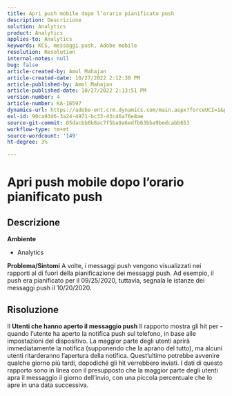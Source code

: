 ```yaml
---
title: Apri push mobile dopo l’orario pianificato push
description: Descrizione
solution: Analytics
product: Analytics
applies-to: Analytics
keywords: KCS, messaggi push, Adobe mobile
resolution: Resolution
internal-notes: null
bug: false
article-created-by: Amol Mahajan
article-created-date: 10/27/2022 2:12:30 PM
article-published-by: Amol Mahajan
article-published-date: 10/27/2022 2:13:51 PM
version-number: 4
article-number: KA-16597
dynamics-url: https://adobe-ent.crm.dynamics.com/main.aspx?forceUCI=1&pagetype=entityrecord&etn=knowledgearticle&id=776f6962-0156-ed11-bba2-6045bd006793
exl-id: 90ca93d6-3a24-4971-bc33-43c46a76e8ae
source-git-commit: 05dacbb6b8ac7f5ba9a6edfb63bba9bedcabb653
workflow-type: tm+mt
source-wordcount: '149'
ht-degree: 3%

---
```


# Apri push mobile dopo l’orario pianificato push

## Descrizione

<b>Ambiente</b>
- Analytics

<b>Problema/Sintomi</b>
A volte, i messaggi push vengono visualizzati nei rapporti al di fuori della pianificazione dei messaggi push. Ad esempio, il push era pianificato per il 09/25/2020, tuttavia, segnala le istanze dei messaggi push il 10/20/2020.


## Risoluzione


Il <b>Utenti che hanno aperto il messaggio push</b> Il rapporto mostra gli hit per - quando l’utente ha aperto la notifica push sul telefono, in base alle impostazioni del dispositivo. La maggior parte degli utenti aprirà immediatamente la notifica (supponendo che la aprano del tutto), ma alcuni utenti ritarderanno l’apertura della notifica. Quest’ultimo potrebbe avvenire qualche giorno più tardi, dopodiché gli hit verrebbero inviati. I dati di questo rapporto sono in linea con il presupposto che la maggior parte degli utenti apra il messaggio il giorno dell’invio, con una piccola percentuale che lo apre in una data successiva.
